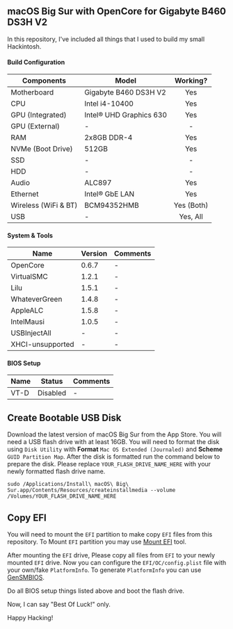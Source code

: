 ## macOS Big Sur with OpenCore for Gigabyte B460 DS3H V2

In this repository, I've included all things that I used to build my small Hackintosh.

#### Build Configuration
| Components           | Model                   | Working?      |
| -------------------- | ----------------------- | :-----------: |
| Motherboard          | Gigabyte B460 DS3H V2   | Yes           |
| CPU                  | Intel i4-10400          | Yes           |
| GPU (Integrated)     | Intel® UHD Graphics 630 | Yes           |
| GPU (External)       | -                       | -             |
| RAM                  | 2x8GB DDR-4             | Yes           |
| NVMe (Boot Drive)    | 512GB                   | Yes           |
| SSD                  | -                       | -             |
| HDD                  | -                       | -             |
| Audio                | ALC897                  | Yes           |
| Ethernet             | Intel® GbE LAN          | Yes           |
| Wireless (WiFi & BT) | BCM94352HMB             | Yes (Both)    |
| USB                  | -                       | Yes, All      |


#### System & Tools
| Name             | Version                | Comments     |
| ---------------- | ---------------------- | ------------ |
| OpenCore         | 0.6.7                  | -            |
| VirtualSMC       | 1.2.1                  | -            |
| Lilu             | 1.5.1                  | -            |
| WhateverGreen    | 1.4.8                  | -            |
| AppleALC         | 1.5.8                  | -            |
| IntelMausi       | 1.0.5                  | -            |
| USBInjectAll     | -                      | -            |
| XHCI-unsupported | -                      | -            |


#### BIOS Setup
| Name             | Status                 | Comments     |
| ---------------- | ---------------------- | ------------ |
| VT-D             | Disabled               | -            |


## Create Bootable USB Disk
Download the latest version of macOS Big Sur from the App Store. You will need a USB flash drive with at least 16GB. You will need to format the disk using `Disk Utility` with **Format** `Mac OS Extended (Journaled)` and **Scheme** `GUID Partition Map`. After the disk is formatted run the command below to prepare the disk. Please replace `YOUR_FLASH_DRIVE_NAME_HERE` with your newly formatted flash drive name.

````
sudo /Applications/Install\ macOS\ Big\ Sur.app/Contents/Resources/createinstallmedia --volume /Volumes/YOUR_FLASH_DRIVE_NAME_HERE
````

## Copy EFI
You will need to mount the `EFI` partition to make copy `EFI` files from this repository. To Mount `EFI` partition you may use [Mount EFI](https://github.com/corpnewt/MountEFI) tool.

After mounting the `EFI` drive, Please copy all files from `EFI` to your newly mounted `EFI` drive. Now you can configure the `EFI/OC/config.plist` file with your own/fake `PlatformInfo`. To generate `PlatformInfo` you can use [GenSMBIOS](https://github.com/corpnewt/GenSMBIOS).

Do all BIOS setup things listed above and boot the flash drive.


Now, I can say "Best Of Luck!" only.


Happy Hacking!
